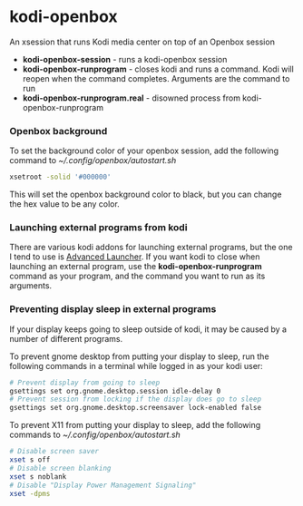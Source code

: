 # kodi-openbox
An xsession that runs Kodi media center on top of an Openbox session

* **kodi-openbox-session** - runs a kodi-openbox session
* **kodi-openbox-runprogram** - closes kodi and runs a command. Kodi will reopen when the command completes. Arguments are the command to run
* **kodi-openbox-runprogram.real** - disowned process from kodi-openbox-runprogram

### Openbox background
To set the background color of your openbox session, add the following command to *~/.config/openbox/autostart.sh*
``` bash
xsetroot -solid '#000000'
```
This will set the openbox background color to black, but you can change the hex value to be any color.

### Launching external programs from kodi
There are various kodi addons for launching external programs, but the one I tend to use is [Advanced Launcher](http://kodi.wiki/view/Add-on:Advanced_Launcher). If you want kodi to close when launching an external program, use the **kodi-openbox-runprogram** command as your program, and the command you want to run as its arguments.

### Preventing display sleep in external programs
If your display keeps going to sleep outside of kodi, it may be caused by a number of different programs.

To prevent gnome desktop from putting your display to sleep, run the following commands in a terminal while logged in as your kodi user:
``` bash
# Prevent display from going to sleep
gsettings set org.gnome.desktop.session idle-delay 0
# Prevent session from locking if the display does go to sleep
gsettings set org.gnome.desktop.screensaver lock-enabled false
```
To prevent X11 from putting your display to sleep, add the following commands to *~/.config/openbox/autostart.sh*
``` bash
# Disable screen saver
xset s off
# Disable screen blanking
xset s noblank
# Disable "Display Power Management Signaling"
xset -dpms
```
